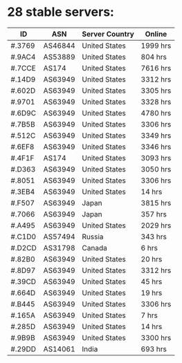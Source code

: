 # 28 stable servers:

| ID | ASN | Server Country | Online |
| ------ | ------ | ------ | ------ |
| #.3769 | AS46844 | United States | 1999 hrs |
| #.9AC4 | AS53889 | United States | 804 hrs |
| #.7CCE | AS174 | United States | 7616 hrs |
| #.14D9 | AS63949 | United States | 3312 hrs |
| #.602D | AS63949 | United States | 3305 hrs |
| #.9701 | AS63949 | United States | 3328 hrs |
| #.6D9C | AS63949 | United States | 4780 hrs |
| #.7B5B | AS63949 | United States | 3306 hrs |
| #.512C | AS63949 | United States | 3349 hrs |
| #.6EF8 | AS63949 | United States | 3346 hrs |
| #.4F1F | AS174 | United States | 3093 hrs |
| #.D363 | AS63949 | United States | 3050 hrs |
| #.8051 | AS63949 | United States | 3306 hrs |
| #.3EB4 | AS63949 | United States | 14 hrs |
| #.F507 | AS63949 | Japan | 3815 hrs |
| #.7066 | AS63949 | Japan | 357 hrs |
| #.A495 | AS63949 | United States | 2029 hrs |
| #.C1D0 | AS57494 | Russia | 343 hrs |
| #.D2CD | AS31798 | Canada | 6 hrs |
| #.82B0 | AS63949 | United States | 20 hrs |
| #.8D97 | AS63949 | United States | 3312 hrs |
| #.39CD | AS63949 | United States | 45 hrs |
| #.664D | AS63949 | United States | 19 hrs |
| #.B445 | AS63949 | United States | 3306 hrs |
| #.165A | AS63949 | United States | 7 hrs |
| #.285D | AS63949 | United States | 14 hrs |
| #.9B9B | AS63949 | United States | 3300 hrs |
| #.29DD | AS14061 | India | 693 hrs |

